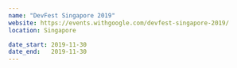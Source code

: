 ```yaml
---
name: "DevFest Singapore 2019"
website: https://events.withgoogle.com/devfest-singapore-2019/
location: Singapore

date_start: 2019-11-30
date_end:   2019-11-30
---
```

